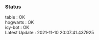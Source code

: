 ### Status


table : OK  
hogwarts : OK  
icy-bot : OK  
Latest Update : 2021-11-10 20:07:41.437925
